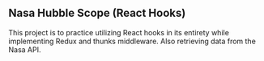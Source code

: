 ## Nasa Hubble Scope (React Hooks)
This project is to practice utilizing React hooks in its entirety while implementing Redux and thunks middleware. Also retrieving data from the Nasa API.
